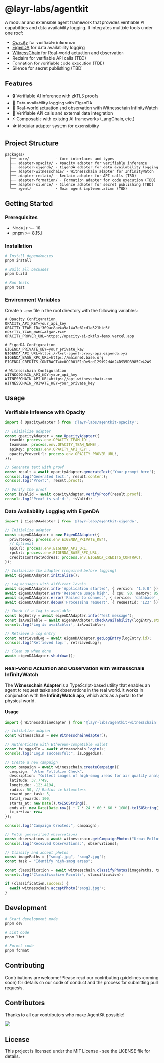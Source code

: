# @layr-labs/agentkit

A modular and extensible agent framework that provides verifiable AI capabilities and data availability logging. It integrates multiple tools under one roof:

- [Opacity](https://github.com/Layr-Labs/eigen-agentkit/tree/master/packages/adapter-opacity) for verifiable inference
- [EigenDA](https://github.com/Layr-Labs/eigen-agentkit/tree/master/packages/adapter-eigenda) for data availability logging
- [WitnessChain](https://github.com/Layr-Labs/eigen-agentkit/tree/master/packages/adapter-witnesschain) for Real-world actuation and observation 
- Reclaim for verifiable API calls (TBD)
- Formation for verifiable code execution (TBD)
- Silence for secret publishing (TBD)

## Features

- 🔒 Verifiable AI inference with zkTLS proofs
- 📝 Data availability logging with EigenDA
- 📍 Real-world actuation and observation with Witnesschain InfinityWatch 
- 🔑 Verifiable API calls and external data integration
- ⚡ Composable with existing AI frameworks (LangChain, etc.)
- 🛠️ Modular adapter system for extensibility

## Project Structure

```
packages/
  ├── core/            - Core interfaces and types
  ├── adapter-opacity/ - Opacity adapter for verifiable inference
  ├── adapter-eigenda/ - EigenDA adapter for data availability logging
  ├── adapter-witnesschain/ - Witnesschain adapter for InfinityWatch
  ├── adapter-reclaim/ - Reclaim adapter for API calls (TBD)
  ├── adapter-formation/ - Formation adapter for code execution (TBD)
  ├── adapter-silence/ - Silence adapter for secret publishing (TBD)
  └── agent/           - Main agent implementation (TBD)
```

## Getting Started

### Prerequisites

- Node.js >= 18
- pnpm >= 8.15.1

### Installation

```bash
# Install dependencies
pnpm install

# Build all packages
pnpm build

# Run tests
pnpm test
```

### Environment Variables

Create a `.env` file in the root directory with the following variables:

```env
# Opacity Configuration
OPACITY_API_KEY=your_api_key
OPACITY_TEAM_ID=f309ac8ae8a9a14a7e62cd1a521b1c5f
OPACITY_TEAM_NAME=eigen-test
OPACITY_PROVER_URL=https://opacity-ai-zktls-demo.vercel.app

# EigenDA Configuration
EIGENDA_PRIVATE_KEY=your_private_key
EIGENDA_API_URL=https://test-agent-proxy-api.eigenda.xyz
EIGENDA_BASE_RPC_URL=https://mainnet.base.org
EIGENDA_CREDITS_CONTRACT=0x0CC001F1bDe9cd129092d4d24D935DB985Ce42A9

# Witnesschain Configuration
WITNESSCHAIN_API_KEY=your_api_key
WITNESSCHAIN_API_URL=https://api.witnesschain.com
WITNESSCHAIN_PRIVATE_KEY=your_private_key
```

## Usage

### Verifiable Inference with Opacity

```typescript
import { OpacityAdapter } from '@layr-labs/agentkit-opacity';

// Initialize adapter
const opacityAdapter = new OpacityAdapter({
  teamId: process.env.OPACITY_TEAM_ID!,
  teamName: process.env.OPACITY_TEAM_NAME!,
  apiKey: process.env.OPACITY_API_KEY!,
  opacityProverUrl: process.env.OPACITY_PROVER_URL!,
});

// Generate text with proof
const result = await opacityAdapter.generateText('Your prompt here');
console.log('Generated text:', result.content);
console.log('Proof:', result.proof);

// Verify the proof
const isValid = await opacityAdapter.verifyProof(result.proof);
console.log('Proof is valid:', isValid);
```

### Data Availability Logging with EigenDA

```typescript
import { EigenDAAdapter } from '@layr-labs/agentkit-eigenda';

// Initialize adapter
const eigenDAAdapter = new EigenDAAdapter({
  privateKey: process.env.EIGENDA_PRIVATE_KEY!,
  // Optional
  apiUrl: process.env.EIGENDA_API_URL,
  rpcUrl: process.env.EIGENDA_BASE_RPC_URL,
  creditsContractAddress: process.env.EIGENDA_CREDITS_CONTRACT,
});

// Initialize the adapter (required before logging)
await eigenDAAdapter.initialize();

// Log messages with different levels
await eigenDAAdapter.info('Application started', { version: '1.0.0' });
await eigenDAAdapter.warn('Resource usage high', { cpu: 90, memory: 85 });
await eigenDAAdapter.error('Failed to connect', { service: 'database' });
await eigenDAAdapter.debug('Processing request', { requestId: '123' });

// Check if a log is available
const logEntry = await eigenDAAdapter.info('Test message');
const isAvailable = await eigenDAAdapter.checkAvailability(logEntry.status);
console.log('Log is available:', isAvailable);

// Retrieve a log entry
const retrievedLog = await eigenDAAdapter.getLogEntry(logEntry.id);
console.log('Retrieved log:', retrievedLog);

// Clean up when done
await eigenDAAdapter.shutdown();
```

### Real-world Actuation and Observation with Witnesschain InfinityWatch
The **Witnesschain Adapter** is a TypeScript-based utility that enables an agent to request tasks and observations in the real world. It works in conjunction with the **InfinityWatch app**, which acts as a portal to the physical world.

#### **Usage**

```typescript
import { WitnesschainAdapter } from '@layr-labs/agentkit-witnesschain';

// Initialize adapter
const witnesschain = new WitnesschainAdapter();

// Authenticate with Ethereum-compatible wallet
const isLoggedIn = await witnesschain.login();
console.log("Login successful:", isLoggedIn);

// Create a new campaign
const campaign = await witnesschain.createCampaign({
  campaign: "Urban Pollution Check",
  description: "Collect images of high-smog areas for air quality analysis.",
  latitude: 37.7749,
  longitude: -122.4194,
  radius: 50, // Radius in kilometers
  reward_per_task: 5,
  total_rewards: 100,
  starts_at: new Date().toISOString(),
  ends_at: new Date(Date.now() + 7 * 24 * 60 * 60 * 1000).toISOString(),
  is_active: true
});

console.log("Campaign Created:", campaign);

// Fetch geoverified observations
const observations = await witnesschain.getCampaignPhotos("Urban Pollution Check", null);
console.log("Received Observations:", observations);

// Classify and accept photos
const imagePaths = ["smog1.jpg", "smog2.jpg"];
const task = "Identify high-smog areas";

const classification = await witnesschain.classifyPhotos(imagePaths, task);
console.log("Classification Result:", classification);

if (classification.success) {
  await witnesschain.acceptPhoto("smog1.jpg");
}
```



## Development

```bash
# Start development mode
pnpm dev

# Lint code
pnpm lint

# Format code
pnpm format
```

## Contributing

Contributions are welcome! Please read our contributing guidelines (coming soon) for details on our code of conduct and the process for submitting pull requests.

## Contributors

Thanks to all our contributors who make AgentKit possible! 

<a href="https://github.com/Layr-Labs/eigen-agentkit/graphs/contributors">
  <img src="https://contrib.rocks/image?repo=Layr-Labs/eigen-agentkit" />
</a>

## License

This project is licensed under the MIT License - see the LICENSE file for details. 
